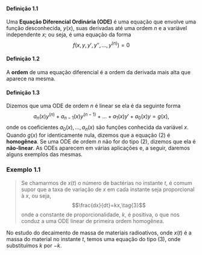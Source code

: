 #### Definição 1.1
Uma **Equação Diferencial Ordinária (ODE)** é uma equação que envolve uma função desconhecida, $y(x)$, suas derivadas até uma ordem $n$ e a variável independente $x$; ou seja, é uma equação da forma
$$f(x,y,y',y'',\ldots,y^{(n)})=0\tag{1}$$
#### Definição 1.2
A **ordem** de uma equação diferencial é a ordem da derivada mais alta que aparece na mesma.

#### Definição 1.3
Dizemos que uma ODE  de ordem $n$ é linear se ela é da seguinte forma
$$a_n(x)y^{(n)}+a_{n-1}(x)y^{(n-1)}+\ldots+a_1(x)y'+a_0(x)y=g(x),\tag{2}$$
onde os coeficientes $a_0(x),\ldots,a_n(x)$ são funções conhecida da variável $x$. Quando $g(x)$ for identicamente nula, dizemos que a equação $(2)$ é **homogênea**.
Se uma ODE de ordem $n$ não for do tipo $(2)$, dizemos que ela é **não-linear**.
As ODEs aparecem em várias aplicações e, a seguir, daremos alguns exemplos das mesmas.

### Exemplo 1.1
>Se chamarmos de $x(t)$ o número de bactérias no instante $t$, é comum supor que a taxa de variação de $x$ em cada instante seja proporcional à $x$, ou seja,
$$\frac{dx}{dt}=kx,\tag{3}$$
onde a constante de proporcionalidade, $k$, é positiva, o que nos conduz a uma ODE linear de primeira ordem homogênea.

No estudo do decaimento de massa de materiais radioativos, onde $x(t)$ é a massa do material no instante $t$, temos uma equação do tipo $(3)$, onde substituímos $k$ por $-k$.
